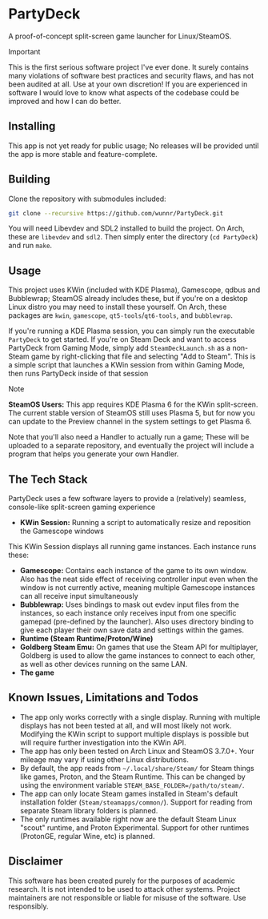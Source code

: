 # PartyDeck

A proof-of-concept split-screen game launcher for Linux/SteamOS.

> [!IMPORTANT]
> This is the first serious software project I've ever done. It surely contains many violations of software best practices and security flaws, and has not been audited at all. Use at your own discretion! If you are experienced in software I would love to know what aspects of the codebase could be improved and how I can do better.

## Installing

This app is not yet ready for public usage; No releases will be provided until the app is more stable and feature-complete.

## Building

Clone the repository with submodules included:

```bash
git clone --recursive https://github.com/wunnr/PartyDeck.git
```

You will need Libevdev and SDL2 installed to build the project. On Arch, these are `libevdev` and `sdl2`. Then simply enter the directory (`cd PartyDeck`) and run `make`.

## Usage

This project uses KWin (included with KDE Plasma), Gamescope, qdbus and Bubblewrap; SteamOS already includes these, but if you're on a desktop Linux distro you may need to install these yourself. On Arch, these packages are `kwin`, `gamescope`, `qt5-tools`/`qt6-tools`, and `bubblewrap`.

If you're running a KDE Plasma session, you can simply run the executable `PartyDeck` to get started. If you're on Steam Deck and want to access PartyDeck from Gaming Mode, simply add `SteamDeckLaunch.sh` as a non-Steam game by right-clicking that file and selecting "Add to Steam". This is a simple script that launches a KWin session from within Gaming Mode, then runs PartyDeck inside of that session

> [!NOTE]
> **SteamOS Users:** This app requires KDE Plasma 6 for the KWin split-screen. The current stable version of SteamOS still uses Plasma 5, but for now you can update to the Preview channel in the system settings to get Plasma 6.

Note that you'll also need a Handler to actually run a game; These will be uploaded to a separate repository, and eventually the project will include a program that helps you generate your own Handler.

## The Tech Stack

PartyDeck uses a few software layers to provide a (relatively) seamless, console-like split-screen gaming experience

- **KWin Session:** Running a script to automatically resize and reposition the Gamescope windows

This KWin Session displays all running game instances. Each instance runs these:

- **Gamescope:** Contains each instance of the game to its own window. Also has the neat side effect of receiving controller input even when the window is not currently active, meaning multiple Gamescope instances can all receive input simultaneously
- **Bubblewrap:** Uses bindings to mask out evdev input files from the instances, so each instance only receives input from one specific gamepad (pre-defined by the launcher). Also uses directory binding to give each player their own save data and settings within the games.
- **Runtime (Steam Runtime/Proton/Wine)**
- **Goldberg Steam Emu:** On games that use the Steam API for multiplayer, Goldberg is used to allow the game instances to connect to each other, as well as other devices running on the same LAN.
- **The game**

## Known Issues, Limitations and Todos

- The app only works correctly with a single display. Running with multiple displays has not been tested at all, and will most likely not work. Modifying the KWin script to support multiple displays is possible but will require further investigation into the KWin API.
- The app has only been tested on Arch Linux and SteamOS 3.7.0+. Your mileage may vary if using other Linux distributions.
- By default, the app reads from `~/.local/share/Steam/` for Steam things like games, Proton, and the Steam Runtime. This can be changed by using the environment variable `STEAM_BASE_FOLDER=/path/to/steam/`.
- The app can only locate Steam games installed in Steam's default installation folder (`Steam/steamapps/common/`). Support for reading from separate Steam library folders is planned.
- The only runtimes available right now are the default Steam Linux "scout" runtime, and Proton Experimental. Support for other runtimes (ProtonGE, regular Wine, etc) is planned.

## Disclaimer
This software has been created purely for the purposes of academic research. It is not intended to be used to attack other systems. Project maintainers are not responsible or liable for misuse of the software. Use responsibly.
